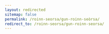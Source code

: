 ```yaml
---
layout: redirected
sitemap: false
permalink: /roinn-seorsa/gun-roinn-seòrsa/
redirect_to: /roinn-seorsa/gun-roinn-seorsa/
---
```

